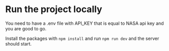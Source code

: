 # Run the project locally

You need to have a .env file with API_KEY that is equal to NASA api key and you are good to go.

Install the packages with `npm install` and run `npm run dev` and the server should start.
